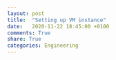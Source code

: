```yaml
---
layout: post
title:  "Setting up VM instance"
date:   2020-11-22 18:45:00 +0100
comments: True
share: True
categories: Engineering
---
```

